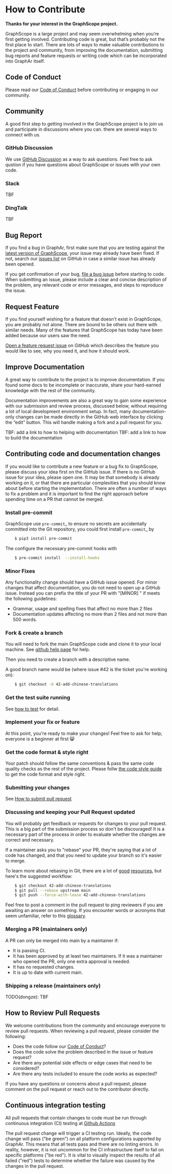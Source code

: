 # How to Contribute 

**Thanks for your interest in the GraphScope project.**

GraphScope is a large project and may seem overwhelming when you’re first getting involved. Contributing code is great,
but that’s probably not the first place to start. There are lots of ways to make valuable contributions to the project and community, 
from improving the documentation, submitting bug reports and feature requests or writing code which can be incorporated into GraphAr itself.

## Code of Conduct

Please read our [Code of Conduct][1] before contributing or engaging in our community.

## Community

A good first step to getting involved in the GraphScope project is to join us and participate in discussions where you can. there are several ways to connect with us.

### GitHub Discussion

We use [GitHub Discussion](https://github.com/alibaba/GraphScope/discussions) as a way to ask questions. Feel free to ask qustion if you have questions about
GraphScope or issues with your own code.

### Slack

TBF

### DingTalk

TBF

## Bug Report

If you find a bug in GraphAr, first make sure that you are testing against the [latest version of GraphScope](https://github.com/alibaba/GraphScope/tree/main), 
your issue may already have been fixed. If not, search our [issues list](https://github.com/alibaba/GraphScope/issues)
on GitHub in case a similar issue has already been opened.

If you get confirmation of your bug, [file a bug issue](https://github.com/alibaba/GraphScope/issues/new?assignees=&labels=&template=bug_report.md&title=%5BBUG%5D+) before starting to code. When submitting an issue, please include a clear and concise description of the problem, any relevant code or error messages, and steps to reproduce the issue.

## Request Feature

If you find yourself wishing for a feature that doesn't exist in GraphScope, you are probably not alone.
There are bound to be others out there with similar needs. Many of the features that GraphScope has today
have been added because our users saw the need.

[Open a feature request issue](https://github.com/alibaba/GraphScope/issues/new?assignees=&labels=&template=feature_request.md&title=) on GitHub which describes the feature you would
like to see, why you need it, and how it should work.

## Improve Documentation

A great way to contribute to the project is to improve documentation. If you found some docs to be incomplete or inaccurate, share your hard-earned knowledge with the rest of the community.

Documentation improvements are also a great way to gain some experience with our submission and review process, discussed below, without requiring a lot of local development environment setup. In fact, many documentation-only changes can be made directly in the GitHub web interface by clicking the “edit” button. This will handle making a fork and a pull request for you.

TBF: add a link to how to helping with documentation
TBF: add a link to how to build the documentation


## Contributing code and documentation changes

If you would like to contribute a new feature or a bug fix to GraphScope,
please discuss your idea first on the GitHub issue. If there is no GitHub issue
for your idea, please open one. It may be that somebody is already working on
it, or that there are particular complexities that you should know about before
starting the implementation. There are often a number of ways to fix a problem
and it is important to find the right approach before spending time on a PR
that cannot be merged.

### Install pre-commit

GraphScope use `pre-commit`_ to ensure no secrets are accidentally committed
into the Git repository, you could first install  `pre-commit`_ by

```bash
    $ pip3 install pre-commit
```

The configure the necessary pre-commit hooks with

```bash
    $ pre-commit install  --install-hooks
```

### Minor Fixes

Any functionality change should have a GitHub issue opened. For minor changes that
affect documentation, you do not need to open up a GitHub issue. Instead you can
prefix the title of your PR with "[MINOR] " if meets the following guidelines:

*  Grammar, usage and spelling fixes that affect no more than 2 files
*  Documentation updates affecting no more than 2 files and not more
   than 500 words.

### Fork & create a branch

You will need to fork the main GraphScope code and clone it to your local machine. See
[github help page](https://help.github.com/articles/fork-a-repo) for help.

Then you need to create a branch with a descriptive name.

A good branch name would be (where issue #42 is the ticket you're working on):

```bash
    $ git checkout -b 42-add-chinese-translations
```

### Get the test suite running

See [how to test](./how_to_test.md) for detail.

### Implement your fix or feature

At this point, you're ready to make your changes! Feel free to ask for help;
everyone is a beginner at first :smile_cat:

### Get the code format & style right

Your patch should follow the same conventions & pass the same code quality
checks as the rest of the project. Please follw [the code style guide](code_style_guide.md) to get the code format and style right.

### Submitting your changes

See [How to submit pull request](how_to_submit_pr)

### Discussing and keeping your Pull Request updated

You will probably get feedback or requests for changes to your pull request.
This is a big part of the submission process so don't be discouraged!
It is a necessary part of the process in order to evaluate whether the changes
are correct and necessary.

If a maintainer asks you to "rebase" your PR, they're saying that a lot of code
has changed, and that you need to update your branch so it's easier to merge.

To learn more about rebasing in Git, there are a lot of [good](http://git-scm.com/book/en/Git-Branching-Rebasing)
 [resources](https://help.github.com/en/github/using-git/about-git-rebase), but here's the suggested workflow:

```bash
    $ git checkout 42-add-chinese-translations
    $ git pull --rebase upstream main
    $ git push --force-with-lease 42-add-chinese-translations
```

Feel free to post a comment in the pull request to ping reviewers if you are awaiting an answer
on something. If you encounter words or acronyms that seem unfamiliar, refer to this [glossary](https://chromium.googlesource.com/chromiumos/docs/+/HEAD/glossary.md).

### Merging a PR (maintainers only)

A PR can only be merged into main by a maintainer if:

* It is passing CI.
* It has been approved by at least two maintainers. If it was a maintainer who
  opened the PR, only one extra approval is needed.
* It has no requested changes.
* It is up to date with current main.

### Shipping a release (maintainers only)

TODO(dongze): TBF


## How to Review Pull Requests

We welcome contributions from the community and encourage everyone to review pull requests. When reviewing a pull request, please consider the following:

- Does the code follow our [Code of Conduct][1]?
- Does the code solve the problem described in the issue or feature request?
- Are there any potential side effects or edge cases that need to be considered?
- Are there any tests included to ensure the code works as expected?

If you have any questions or concerns about a pull request, please comment on the pull request or reach out to the contributor directly.

## Continuous integration testing

All pull requests that contain changes to code must be run through
continuous integration (CI) testing at [Github Actions](https://github.com/alibaba/GarphScope/actions)

The pull request change will trigger a CI testing run. Ideally, the code change
will pass ("be green") on all platform configurations supported by GraphAr.
This means that all tests pass and there are no linting errors. In reality,
however, it is not uncommon for the CI infrastructure itself to fail on specific
platforms ("be red"). It is vital to visually inspect the results of all failed ("red") tests
to determine whether the failure was caused by the changes in the pull request.

[1]: https://github.com/alibaba/GraphScope/blob/main/CODE_OF_CONDUCT.md

